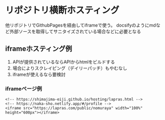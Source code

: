 # リポジトリ横断ホスティング
他リポジトリでGithubPagesを経由してiframeで使う。
docsifyのようにmdなど外部ソースを取得してサニタイズされている場合などに必要となる

## iframeホスティング例
1. APIが提供されているならAPIからhtmlをビルドする
2. 場合によりスクレイピング（デイリーパッチ）もやむなし
3. iframeが使えるなら要検討

### iframeページ例
```
<!-- https://shimajima-eiji.github.io/hosting/lapras.html -->
<!-- https://naka-sho.netlify.app/#/profile -->
<iframe src="https://lapras.com/public/nomuraya" width="100%" height="600px"></iframe>
```
